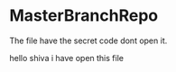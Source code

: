 # MasterBranchRepo
The file have the secret code dont open it.


hello shiva i have open this file

